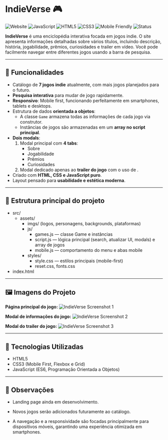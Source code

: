 # IndieVerse 🎮

![Website](https://img.shields.io/badge/Website-Live-brightgreen)
![JavaScript](https://img.shields.io/badge/JavaScript-ES6-yellow)
![HTML5](https://img.shields.io/badge/HTML5-orange)
![CSS3](https://img.shields.io/badge/CSS3-blue)
![Mobile Friendly](https://img.shields.io/badge/Responsivo-Mobile%20First-lightgrey)
![Status](https://img.shields.io/badge/Status-Em%20Desenvolvimento-blueviolet)

**IndieVerse** é uma enciclopédia interativa focada em jogos indie. O site apresenta informações detalhadas sobre vários títulos, incluindo descrição, história, jogabilidade, prêmios, curiosidades e trailer em vídeo. Você pode facilmente navegar entre diferentes jogos usando a barra de pesquisa.

---

## 🌟 Funcionalidades

- Catálogo de **7 jogos indie** atualmente, com mais jogos planejados para o futuro.
- **Pesquisa interativa** para mudar de jogo rapidamente.
- **Responsivo**: Mobile first, funcionando perfeitamente em smartphones, tablets e desktops.
- Estrutura de dados **orientada a objetos**:
  - A classe `Game` armazena todas as informações de cada jogo via construtor.
  - Instâncias de jogos são armazenadas em um **array no script principal**.
- **Dois modals**:
  1. Modal principal com **4 tabs**:
     - Sobre
     - Jogabilidade
     - Prêmios
     - Curiosidades
  2. Modal dedicado apenas ao **trailer do jogo** com o uso de <iframes>.
- Criado com **HTML, CSS e JavaScript puro**.
- Layout pensado para **usabilidade e estética moderna**.

---

## 📁 Estrutura principal do projeto

- src/
  - assets/
    - imgs/ (logos, personagens, backgrounds, plataformas)
    - js/
      - games.js — classe Game e instâncias
      - script.js — lógica principal (search, atualizar UI, modals) e array de jogos
      - mobile.js — comportamento do menu e abas mobile
    - styles/
      - style.css — estilos principais (mobile-first)
      - reset.css, fonts.css
- index.html

---

## 🖼️ Imagens do Projeto

**Página principal do jogo:**
![IndieVerse Screenshot 1](https://link-para-sua-imagem1.png)

**Modal de informações do jogo:**
![IndieVerse Screenshot 2](https://link-para-sua-imagem2.png)

**Modal do trailer do jogo:**
![IndieVerse Screenshot 3](https://link-para-sua-imagem3.png)

---

## 🚀 Tecnologias Utilizadas

- HTML5
- CSS3 (Mobile First, Flexbox e Grid)
- JavaScript (ES6, Programação Orientada a Objetos)

---

## 📌 Observações

- Landing page ainda em desenvolvimento.

- Novos jogos serão adicionados futuramente ao catálogo.

- A navegação e a responsividade são focadas principalmente para dispositivos móveis, garantindo uma experiência otimizada em smartphones.
